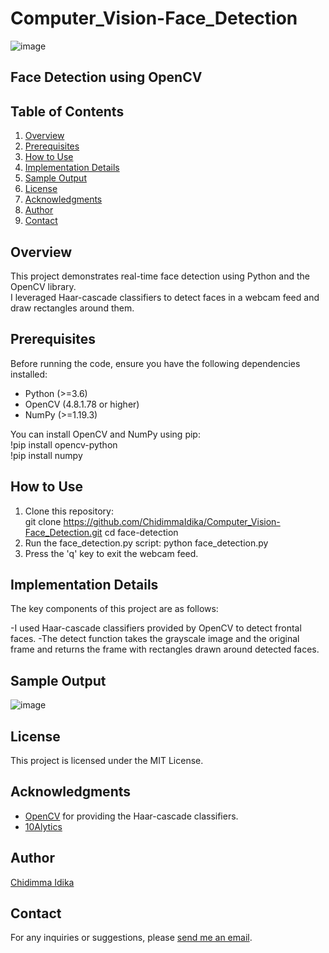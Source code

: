 # Computer_Vision-Face_Detection

![image](https://github.com/ChidimmaIdika/Computer_Vision-Face_Detection/assets/137975543/93d0aea3-8c5f-48f1-bc45-befb9e9a216e)


## Face Detection using OpenCV

## Table of Contents
1. [Overview](#overview)
2. [Prerequisites](#prerequisites)
3. [How to Use](#how-to-use)
4. [Implementation Details](#implementation-details)
5. [Sample Output](#sample-output)
6. [License](#license)
7. [Acknowledgments](#acknowledgments)
8. [Author](#author)
9. [Contact](#contact)


## Overview
This project demonstrates real-time face detection using Python and the OpenCV library.    
I leveraged Haar-cascade classifiers to detect faces in a webcam feed and draw rectangles around them.

## Prerequisites
Before running the code, ensure you have the following dependencies installed:

- Python (>=3.6)
- OpenCV (4.8.1.78 or higher)
- NumPy (>=1.19.3)

You can install OpenCV and NumPy using pip:   
!pip install opencv-python   
!pip install numpy

## How to Use
1. Clone this repository:   
git clone https://github.com/ChidimmaIdika/Computer_Vision-Face_Detection.git
cd face-detection
2. Run the face_detection.py script:
   python face_detection.py
3. Press the 'q' key to exit the webcam feed.

## Implementation Details
The key components of this project are as follows:

-I used Haar-cascade classifiers provided by OpenCV to detect frontal faces.
-The detect function takes the grayscale image and the original frame and returns the frame with rectangles drawn around detected faces.

## Sample Output
![image](https://github.com/ChidimmaIdika/Computer_Vision-Face_Detection/assets/137975543/0ea70ac0-31cf-4307-a67d-be684dfb613a)

## License
This project is licensed under the MIT License.

## Acknowledgments
- [OpenCV](https://github.com/opencv/opencv/tree/4.x/data/haarcascades) for providing the Haar-cascade classifiers.
- [10Alytics](https://github.com/10Alytics)

## Author
[Chidimma Idika](https://github.com/ChidimmaIdika)

## Contact
For any inquiries or suggestions, please [send me an email](chidimmaidika@gmail.com).
